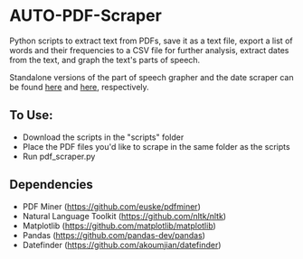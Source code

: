 # AUTO-PDF-Scraper
Python scripts to extract text from PDFs, save it as a text file, export a list of words and their frequencies to a CSV file for further analysis, extract dates from the text, and graph the text's parts of speech.

Standalone versions of the part of speech grapher and the date scraper can be found [here](https://github.com/ian-nai/PartofSpeech_Grapher) and [here](https://github.com/ian-nai/Date-Scraper), respectively.

## To Use:
* Download the scripts in the "scripts" folder
* Place the PDF files you'd like to scrape in the same folder as the scripts
* Run pdf_scraper.py

## Dependencies
* PDF Miner (https://github.com/euske/pdfminer)
* Natural Language Toolkit (https://github.com/nltk/nltk)
* Matplotlib (https://github.com/matplotlib/matplotlib)
* Pandas (https://github.com/pandas-dev/pandas)
* Datefinder (https://github.com/akoumjian/datefinder)

